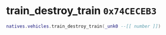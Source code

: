 # train_destroy_train `0x74CECEB3`

```lua
natives.vehicles.train_destroy_train(_unk0 --[[ number ]])
```